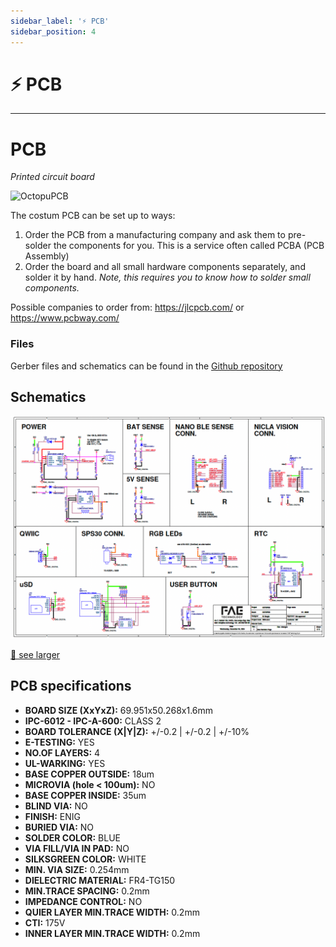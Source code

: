 ```yaml
---
sidebar_label: '⚡ PCB'
sidebar_position: 4
---
```


# ⚡ PCB

---

# PCB 
*Printed circuit board*

![OctopuPCB](../../static/img/electronics/OctopusPCB.png)
 
The costum PCB can be set up to ways: 
1. Order the PCB from a manufacturing company and ask them to pre-solder the components for you. This is a service often called PCBA (PCB Assembly)
2. Order the board and all small hardware components separately, and solder it by hand. *Note, this requires you to know how to solder small components.*

Possible companies to order from: https://jlcpcb.com/ or https://www.pcbway.com/


### Files

Gerber files and schematics can be found in the [Github repository](https://github.com/MIT-Senseable-City-Lab/octopus-fabrication/tree/main/hardware)

## Schematics

![Schematics](../../static/img/schematics.png)

[🔎 see larger](https://github.com/MIT-Senseable-City-Lab/octopus-fabrication/blob/main/hardware/octopus_schematic.pdf)



## PCB specifications
- **BOARD SIZE (XxYxZ):** 69.951x50.268x1.6mm
- **IPC-6012 - IPC-A-600:** CLASS 2
- **BOARD TOLERANCE (X|Y|Z):** +/-0.2 | +/-0.2 | +/-10%
- **E-TESTING:** YES
- **NO.OF LAYERS:** 4
- **UL-WARKING:** YES
- **BASE COPPER OUTSIDE:** 18um
- **MICROVIA (hole < 100um):** NO
- **BASE COPPER INSIDE:** 35um
- **BLIND VIA:** NO
- **FINISH:** ENIG
- **BURIED VIA:** NO
- **SOLDER COLOR:** BLUE
- **VIA FILL/VIA IN PAD:** NO
- **SILKSGREEN COLOR:** WHITE
- **MIN. VIA SIZE:** 0.254mm
- **DIELECTRIC MATERIAL:** FR4-TG150
- **MIN.TRACE SPACING:** 0.2mm
- **IMPEDANCE CONTROL:** NO
- **QUIER LAYER MIN.TRACE WIDTH:** 0.2mm
- **CTI:** 175V
- **INNER LAYER MIN.TRACE WIDTH:** 0.2mm

